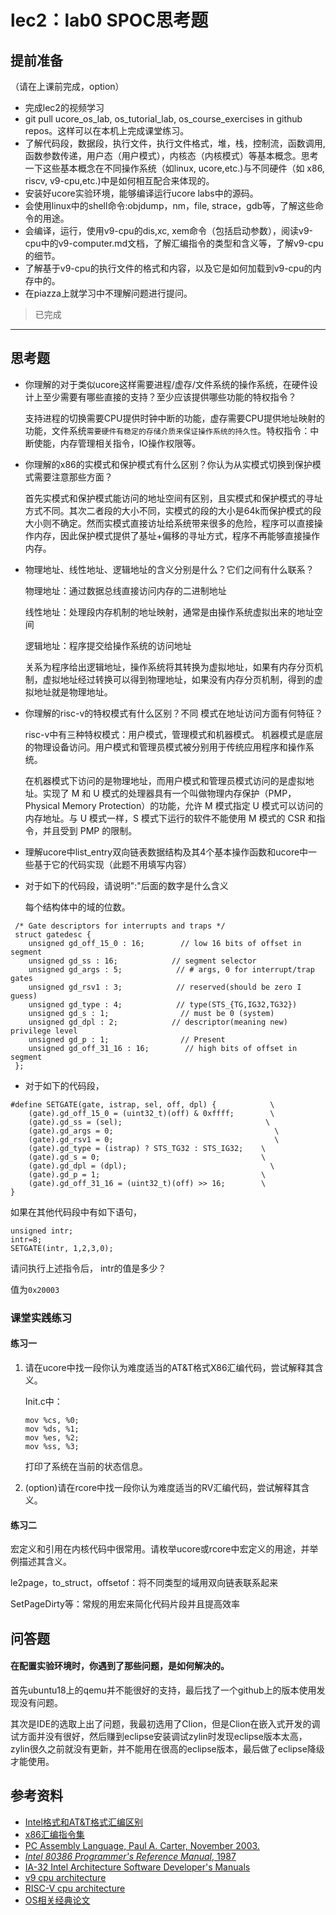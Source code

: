 # lec2：lab0 SPOC思考题

## **提前准备**
（请在上课前完成，option）

- 完成lec2的视频学习
- git pull ucore_os_lab, os_tutorial_lab, os_course_exercises  in github repos。这样可以在本机上完成课堂练习。
- 了解代码段，数据段，执行文件，执行文件格式，堆，栈，控制流，函数调用,函数参数传递，用户态（用户模式），内核态（内核模式）等基本概念。思考一下这些基本概念在不同操作系统（如linux, ucore,etc.)与不同硬件（如 x86, riscv, v9-cpu,etc.)中是如何相互配合来体现的。
- 安装好ucore实验环境，能够编译运行ucore labs中的源码。
- 会使用linux中的shell命令:objdump，nm，file, strace，gdb等，了解这些命令的用途。
- 会编译，运行，使用v9-cpu的dis,xc, xem命令（包括启动参数），阅读v9-cpu中的v9\-computer.md文档，了解汇编指令的类型和含义等，了解v9-cpu的细节。
- 了解基于v9-cpu的执行文件的格式和内容，以及它是如何加载到v9-cpu的内存中的。
- 在piazza上就学习中不理解问题进行提问。

> 已完成

---

## 思考题

- 你理解的对于类似ucore这样需要进程/虚存/文件系统的操作系统，在硬件设计上至少需要有哪些直接的支持？至少应该提供哪些功能的特权指令？

  支持进程的切换需要CPU提供时钟中断的功能，虚存需要CPU提供地址映射的功能，文件系统`需要硬件有稳定的存储介质来保证操作系统的持久性`。特权指令：中断使能，内存管理相关指令，IO操作权限等。

- 你理解的x86的实模式和保护模式有什么区别？你认为从实模式切换到保护模式需要注意那些方面？

  首先实模式和保护模式能访问的地址空间有区别，且实模式和保护模式的寻址方式不同。其次二者段的大小不同，实模式的段的大小是64k而保护模式的段大小则不确定。然而实模式直接访址给系统带来很多的危险，程序可以直接操作内存，因此保护模式提供了基址+偏移的寻址方式，程序不再能够直接操作内存。

- 物理地址、线性地址、逻辑地址的含义分别是什么？它们之间有什么联系？

  物理地址：通过数据总线直接访问内存的二进制地址

  线性地址：处理段内存机制的地址映射，通常是由操作系统虚拟出来的地址空间

  逻辑地址：程序提交给操作系统的访问地址

  关系为程序给出逻辑地址，操作系统将其转换为虚拟地址，如果有内存分页机制，虚拟地址经过转换可以得到物理地址，如果没有内存分页机制，得到的虚拟地址就是物理地址。

- 你理解的risc-v的特权模式有什么区别？不同 模式在地址访问方面有何特征？

  risc-v中有三种特权模式：用户模式，管理模式和机器模式。 机器模式是底层的物理设备访问。用户模式和管理员模式被分别用于传统应用程序和操作系统。

  在机器模式下访问的是物理地址，而用户模式和管理员模式访问的是虚拟地址。实现了 M 和 U 模式的处理器具有一个叫做物理内存保护（PMP，Physical Memory Protection）的功能，允许 M 模式指定 U 模式可以访问的内存地址。与 U 模式一样，S 模式下运行的软件不能使用 M 模式的 CSR 和指令，并且受到 PMP 的限制。

- 理解ucore中list_entry双向链表数据结构及其4个基本操作函数和ucore中一些基于它的代码实现（此题不用填写内容）

- 对于如下的代码段，请说明":"后面的数字是什么含义

  每个结构体中的域的位数。
```
 /* Gate descriptors for interrupts and traps */
 struct gatedesc {
    unsigned gd_off_15_0 : 16;        // low 16 bits of offset in segment
    unsigned gd_ss : 16;            // segment selector
    unsigned gd_args : 5;            // # args, 0 for interrupt/trap gates
    unsigned gd_rsv1 : 3;            // reserved(should be zero I guess)
    unsigned gd_type : 4;            // type(STS_{TG,IG32,TG32})
    unsigned gd_s : 1;                // must be 0 (system)
    unsigned gd_dpl : 2;            // descriptor(meaning new) privilege level
    unsigned gd_p : 1;                // Present
    unsigned gd_off_31_16 : 16;        // high bits of offset in segment
 };
```

- 对于如下的代码段，

```
#define SETGATE(gate, istrap, sel, off, dpl) {            \
    (gate).gd_off_15_0 = (uint32_t)(off) & 0xffff;        \
    (gate).gd_ss = (sel);                                \
    (gate).gd_args = 0;                                    \
    (gate).gd_rsv1 = 0;                                    \
    (gate).gd_type = (istrap) ? STS_TG32 : STS_IG32;    \
    (gate).gd_s = 0;                                    \
    (gate).gd_dpl = (dpl);                                \
    (gate).gd_p = 1;                                    \
    (gate).gd_off_31_16 = (uint32_t)(off) >> 16;        \
}
```
如果在其他代码段中有如下语句，
```
unsigned intr;
intr=8;
SETGATE(intr, 1,2,3,0);
```
请问执行上述指令后， intr的值是多少？

值为`0x20003`

### 课堂实践练习

#### 练习一

1. 请在ucore中找一段你认为难度适当的AT&T格式X86汇编代码，尝试解释其含义。

   Init.c中：

   ```Asm
   mov %cs, %0;
   mov %ds, %1;
   mov %es, %2;
   mov %ss, %3;
   ```

   打印了系统在当前的状态信息。

2. (option)请在rcore中找一段你认为难度适当的RV汇编代码，尝试解释其含义。

#### 练习二

宏定义和引用在内核代码中很常用。请枚举ucore或rcore中宏定义的用途，并举例描述其含义。

le2page，to_struct，offsetof：将不同类型的域用双向链表联系起来

SetPageDirty等：常规的用宏来简化代码片段并且提高效率


## 问答题

#### 在配置实验环境时，你遇到了那些问题，是如何解决的。

首先ubuntu18上的qemu并不能很好的支持，最后找了一个github上的版本使用发现没有问题。

其次是IDE的选取上出了问题，我最初选用了Clion，但是Clion在嵌入式开发的调试方面并没有很好，然后赚到eclipse安装调试zylin时发现eclipse版本太高，zylin很久之前就没有更新，并不能用在很高的eclipse版本，最后做了eclipse降级才能使用。

## 参考资料
 - [Intel格式和AT&T格式汇编区别](http://www.cnblogs.com/hdk1993/p/4820353.html)
 - [x86汇编指令集  ](http://hiyyp1234.blog.163.com/blog/static/67786373200981811422948/)
 - [PC Assembly Language, Paul A. Carter, November 2003.](https://pdos.csail.mit.edu/6.828/2016/readings/pcasm-book.pdf)
 - [*Intel 80386 Programmer's Reference Manual*, 1987](https://pdos.csail.mit.edu/6.828/2016/readings/i386/toc.htm)
 - [IA-32 Intel Architecture Software Developer's Manuals](http://www.intel.com/content/www/us/en/processors/architectures-software-developer-manuals.html)
 - [v9 cpu architecture](https://github.com/chyyuu/os_tutorial_lab/blob/master/v9_computer/docs/v9_computer.md)
 - [RISC-V cpu architecture](http://www.riscvbook.com/chinese/)
 - [OS相关经典论文](https://github.com/chyyuu/aos_course_info/blob/master/readinglist.md)
